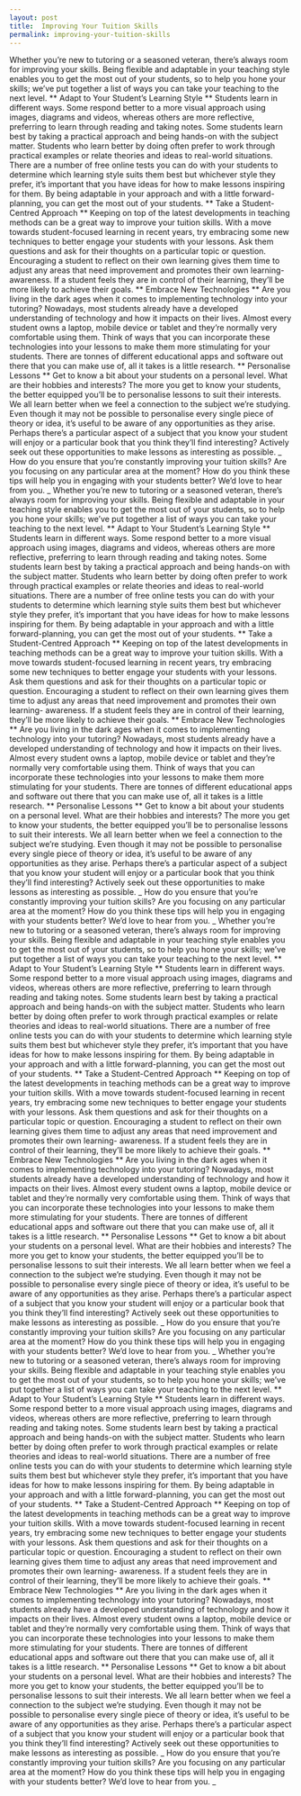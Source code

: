 ```yaml
---
layout: post
title:  Improving Your Tuition Skills
permalink: improving-your-tuition-skills
---
```

Whether you’re new to tutoring or a seasoned veteran, there’s always room for
improving your skills. Being flexible and adaptable in your teaching style
enables you to get the most out of your students, so to help you hone your
skills; we’ve put together a list of ways you can take your teaching to the
next level. ** Adapt to Your Student’s Learning Style ** Students learn in
different ways. Some respond better to a more visual approach using images,
diagrams and videos, whereas others are more reflective, preferring to learn
through reading and taking notes. Some students learn best by taking a
practical approach and being hands-on with the subject matter. Students who
learn better by doing often prefer to work through practical examples or
relate theories and ideas to real-world situations. There are a number of free
online tests you can do with your students to determine which learning style
suits them best but whichever style they prefer, it’s important that you have
ideas for how to make lessons inspiring for them. By being adaptable in your
approach and with a little forward-planning, you can get the most out of your
students. ** Take a Student-Centred Approach ** Keeping on top of the latest
developments in teaching methods can be a great way to improve your tuition
skills. With a move towards student-focused learning in recent years, try
embracing some new techniques to better engage your students with your
lessons. Ask them questions and ask for their thoughts on a particular topic
or question. Encouraging a student to reflect on their own learning gives them
time to adjust any areas that need improvement and promotes their own
learning-awareness. If a student feels they are in control of their learning,
they’ll be more likely to achieve their goals. ** Embrace New Technologies **
Are you living in the dark ages when it comes to implementing technology into
your tutoring? Nowadays, most students already have a developed understanding
of technology and how it impacts on their lives. Almost every student owns a
laptop, mobile device or tablet and they’re normally very comfortable using
them. Think of ways that you can incorporate these technologies into your
lessons to make them more stimulating for your students. There are tonnes of
different educational apps and software out there that you can make use of,
all it takes is a little research. ** Personalise Lessons ** Get to know a bit
about your students on a personal level. What are their hobbies and interests?
The more you get to know your students, the better equipped you’ll be to
personalise lessons to suit their interests. We all learn better when we feel
a connection to the subject we’re studying. Even though it may not be possible
to personalise every single piece of theory or idea, it’s useful to be aware
of any opportunities as they arise. Perhaps there’s a particular aspect of a
subject that you know your student will enjoy or a particular book that you
think they’ll find interesting? Actively seek out these opportunities to make
lessons as interesting as possible. _ How do you ensure that you’re constantly
improving your tuition skills? Are you focusing on any particular area at the
moment? How do you think these tips will help you in engaging with your
students better? We’d love to hear from you. _ Whether you’re new to tutoring
or a seasoned veteran, there’s always room for improving your skills. Being
flexible and adaptable in your teaching style enables you to get the most out
of your students, so to help you hone your skills; we’ve put together a list
of ways you can take your teaching to the next level. ** Adapt to Your
Student’s Learning Style ** Students learn in different ways. Some respond
better to a more visual approach using images, diagrams and videos, whereas
others are more reflective, preferring to learn through reading and taking
notes. Some students learn best by taking a practical approach and being
hands-on with the subject matter. Students who learn better by doing often
prefer to work through practical examples or relate theories and ideas to
real-world situations. There are a number of free online tests you can do with
your students to determine which learning style suits them best but whichever
style they prefer, it’s important that you have ideas for how to make lessons
inspiring for them. By being adaptable in your approach and with a little
forward-planning, you can get the most out of your students. ** Take a
Student-Centred Approach ** Keeping on top of the latest developments in
teaching methods can be a great way to improve your tuition skills. With a
move towards student-focused learning in recent years, try embracing some new
techniques to better engage your students with your lessons. Ask them
questions and ask for their thoughts on a particular topic or question.
Encouraging a student to reflect on their own learning gives them time to
adjust any areas that need improvement and promotes their own learning-
awareness. If a student feels they are in control of their learning, they’ll
be more likely to achieve their goals. ** Embrace New Technologies ** Are you
living in the dark ages when it comes to implementing technology into your
tutoring? Nowadays, most students already have a developed understanding of
technology and how it impacts on their lives. Almost every student owns a
laptop, mobile device or tablet and they’re normally very comfortable using
them. Think of ways that you can incorporate these technologies into your
lessons to make them more stimulating for your students. There are tonnes of
different educational apps and software out there that you can make use of,
all it takes is a little research. ** Personalise Lessons ** Get to know a bit
about your students on a personal level. What are their hobbies and interests?
The more you get to know your students, the better equipped you’ll be to
personalise lessons to suit their interests. We all learn better when we feel
a connection to the subject we’re studying. Even though it may not be possible
to personalise every single piece of theory or idea, it’s useful to be aware
of any opportunities as they arise. Perhaps there’s a particular aspect of a
subject that you know your student will enjoy or a particular book that you
think they’ll find interesting? Actively seek out these opportunities to make
lessons as interesting as possible. _ How do you ensure that you’re constantly
improving your tuition skills? Are you focusing on any particular area at the
moment? How do you think these tips will help you in engaging with your
students better? We’d love to hear from you. _ Whether you’re new to tutoring
or a seasoned veteran, there’s always room for improving your skills. Being
flexible and adaptable in your teaching style enables you to get the most out
of your students, so to help you hone your skills; we’ve put together a list
of ways you can take your teaching to the next level. ** Adapt to Your
Student’s Learning Style ** Students learn in different ways. Some respond
better to a more visual approach using images, diagrams and videos, whereas
others are more reflective, preferring to learn through reading and taking
notes. Some students learn best by taking a practical approach and being
hands-on with the subject matter. Students who learn better by doing often
prefer to work through practical examples or relate theories and ideas to
real-world situations. There are a number of free online tests you can do with
your students to determine which learning style suits them best but whichever
style they prefer, it’s important that you have ideas for how to make lessons
inspiring for them. By being adaptable in your approach and with a little
forward-planning, you can get the most out of your students. ** Take a
Student-Centred Approach ** Keeping on top of the latest developments in
teaching methods can be a great way to improve your tuition skills. With a
move towards student-focused learning in recent years, try embracing some new
techniques to better engage your students with your lessons. Ask them
questions and ask for their thoughts on a particular topic or question.
Encouraging a student to reflect on their own learning gives them time to
adjust any areas that need improvement and promotes their own learning-
awareness. If a student feels they are in control of their learning, they’ll
be more likely to achieve their goals. ** Embrace New Technologies ** Are you
living in the dark ages when it comes to implementing technology into your
tutoring? Nowadays, most students already have a developed understanding of
technology and how it impacts on their lives. Almost every student owns a
laptop, mobile device or tablet and they’re normally very comfortable using
them. Think of ways that you can incorporate these technologies into your
lessons to make them more stimulating for your students. There are tonnes of
different educational apps and software out there that you can make use of,
all it takes is a little research. ** Personalise Lessons ** Get to know a bit
about your students on a personal level. What are their hobbies and interests?
The more you get to know your students, the better equipped you’ll be to
personalise lessons to suit their interests. We all learn better when we feel
a connection to the subject we’re studying. Even though it may not be possible
to personalise every single piece of theory or idea, it’s useful to be aware
of any opportunities as they arise. Perhaps there’s a particular aspect of a
subject that you know your student will enjoy or a particular book that you
think they’ll find interesting? Actively seek out these opportunities to make
lessons as interesting as possible. _ How do you ensure that you’re constantly
improving your tuition skills? Are you focusing on any particular area at the
moment? How do you think these tips will help you in engaging with your
students better? We’d love to hear from you. _ Whether you’re new to tutoring
or a seasoned veteran, there’s always room for improving your skills. Being
flexible and adaptable in your teaching style enables you to get the most out
of your students, so to help you hone your skills; we’ve put together a list
of ways you can take your teaching to the next level. ** Adapt to Your
Student’s Learning Style ** Students learn in different ways. Some respond
better to a more visual approach using images, diagrams and videos, whereas
others are more reflective, preferring to learn through reading and taking
notes. Some students learn best by taking a practical approach and being
hands-on with the subject matter. Students who learn better by doing often
prefer to work through practical examples or relate theories and ideas to
real-world situations. There are a number of free online tests you can do with
your students to determine which learning style suits them best but whichever
style they prefer, it’s important that you have ideas for how to make lessons
inspiring for them. By being adaptable in your approach and with a little
forward-planning, you can get the most out of your students. ** Take a
Student-Centred Approach ** Keeping on top of the latest developments in
teaching methods can be a great way to improve your tuition skills. With a
move towards student-focused learning in recent years, try embracing some new
techniques to better engage your students with your lessons. Ask them
questions and ask for their thoughts on a particular topic or question.
Encouraging a student to reflect on their own learning gives them time to
adjust any areas that need improvement and promotes their own learning-
awareness. If a student feels they are in control of their learning, they’ll
be more likely to achieve their goals. ** Embrace New Technologies ** Are you
living in the dark ages when it comes to implementing technology into your
tutoring? Nowadays, most students already have a developed understanding of
technology and how it impacts on their lives. Almost every student owns a
laptop, mobile device or tablet and they’re normally very comfortable using
them. Think of ways that you can incorporate these technologies into your
lessons to make them more stimulating for your students. There are tonnes of
different educational apps and software out there that you can make use of,
all it takes is a little research. ** Personalise Lessons ** Get to know a bit
about your students on a personal level. What are their hobbies and interests?
The more you get to know your students, the better equipped you’ll be to
personalise lessons to suit their interests. We all learn better when we feel
a connection to the subject we’re studying. Even though it may not be possible
to personalise every single piece of theory or idea, it’s useful to be aware
of any opportunities as they arise. Perhaps there’s a particular aspect of a
subject that you know your student will enjoy or a particular book that you
think they’ll find interesting? Actively seek out these opportunities to make
lessons as interesting as possible. _ How do you ensure that you’re constantly
improving your tuition skills? Are you focusing on any particular area at the
moment? How do you think these tips will help you in engaging with your
students better? We’d love to hear from you. _

